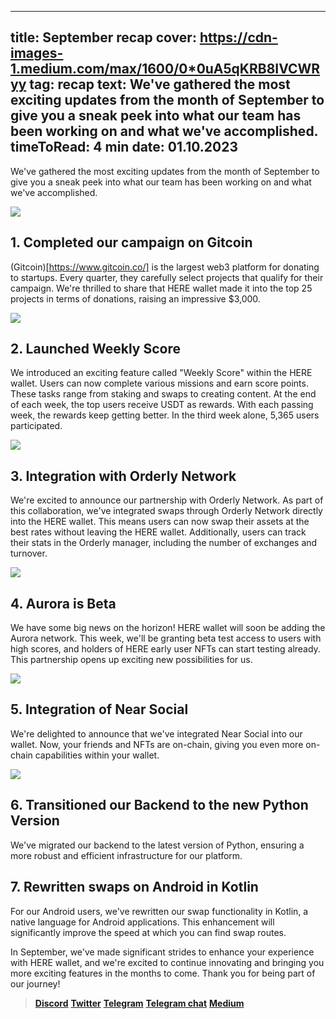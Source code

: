 -----
title: September recap
cover: https://cdn-images-1.medium.com/max/1600/0*0uA5qKRB8IVCWRyy
tag: recap
text: We've gathered the most exciting updates from the month of September to give you a sneak peek into what our team has been working on and what we've accomplished.
timeToRead: 4 min
date: 01.10.2023
-----

We've gathered the most exciting updates from the month of September to give you a sneak peek into what our team has been working on and what we've accomplished.


![](https://cdn-images-1.medium.com/max/1600/0*0uA5qKRB8IVCWRyy)


## 1. Completed our campaign on Gitcoin

(Gitcoin)[https://www.gitcoin.co/] is the largest web3 platform for donating to startups. Every quarter, they carefully select projects that qualify for their campaign. We're thrilled to share that HERE wallet made it into the top 25 projects in terms of donations, raising an impressive $3,000.

![](https://cdn-images-1.medium.com/max/1600/0*lqn5n0KvLKJmGG4F)



##  2. Launched Weekly Score

We introduced an exciting feature called "Weekly Score" within the HERE wallet. Users can now complete various missions and earn score points. These tasks range from staking and swaps to creating content. At the end of each week, the top users receive USDT as rewards. With each passing week, the rewards keep getting better. In the third week alone, 5,365 users participated.

![](https://cdn-images-1.medium.com/max/1600/0*gy6i_mXHtLJcCw9F)


## 3. Integration with Orderly Network

We're excited to announce our partnership with Orderly Network. As part of this collaboration, we've integrated swaps through Orderly Network directly into the HERE wallet. This means users can now swap their assets at the best rates without leaving the HERE wallet. Additionally, users can track their stats in the Orderly manager, including the number of exchanges and turnover.

![](https://cdn-images-1.medium.com/max/1600/0*-653Yl-xAXhpIgkq)



## 4. Aurora is Beta

We have some big news on the horizon! HERE wallet will soon be adding the Aurora network. This week, we'll be granting beta test access to users with high scores, and holders of HERE early user NFTs can start testing already. This partnership opens up exciting new possibilities for us.

![](https://cdn-images-1.medium.com/max/1600/0*GKEcR7SodupfcMo7)


## 5. Integration of Near Social

We're delighted to announce that we've integrated Near Social into our wallet. Now, your friends and NFTs are on-chain, giving you even more on-chain capabilities within your wallet.


![](https://cdn-images-1.medium.com/max/1600/0*gVn08EHd_HipXgdS)


## 6. Transitioned our Backend to the new Python Version

We've migrated our backend to the latest version of Python, ensuring a more robust and efficient infrastructure for our platform.


## 7. Rewritten swaps on Android in Kotlin

For our Android users, we've rewritten our swap functionality in Kotlin, a native language for Android applications. This enhancement will significantly improve the speed at which you can find swap routes.

In September, we've made significant strides to enhance your experience with HERE wallet, and we're excited to continue innovating and bringing you more exciting features in the months to come. Thank you for being part of our journey!


> [**Discord**](https://discord.gg/AfB5cvtFXH)
> [**Twitter**](https://twitter.com/here_wallet)
> [**Telegram**](https://t.me/herewallet)
> [**Telegram chat**](https://t.me/herewalletchat)
> [**Medium**](https://medium.com/@nearhere)